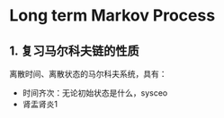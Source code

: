 # Long term Markov Process

## 1. 复习马尔科夫链的性质

离散时间、离散状态的马尔科夫系统，具有：

- 时间齐次：无论初始状态是什么，sysceo
- 肾盂肾炎1

